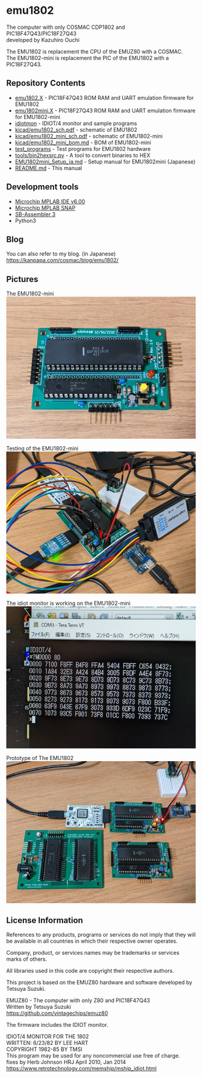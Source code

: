 # emu1802
The computer with only COSMAC CDP1802 and PIC18F47Q43/PIC18F27Q43  
developed by Kazuhiro Ouchi

The EMU1802 is replacement the CPU of the EMUZ80 with a COSMAC.  
The EMU1802-mini is replacement the PIC of the EMU1802 with a PIC18F27Q43.  

## Repository Contents
- [emu1802.X](/emu1802.X/) - PIC18F47Q43 ROM RAM and UART emulation firmware for EMU1802
- [emu1802mini.X](/emu1802mini.X/) - PIC18F27Q43 ROM RAM and UART emulation firmware for EMU1802-mini
- [idiotmon](/idiotmon/) - IDIOT/4 monitor and sample programs
- [kicad/emu1802_sch.pdf](/kicad/emu1802_sch.pdf) - schematic of EMU1802
- [kicad/emu1802_mini_sch.pdf](/kicad/emu1802_mini_sch.pdf) - schematic of EMU1802-mini
- [kicad/emu1802_mini_bom.md](/kicad/emu1802_mini_bom.md) - BOM of EMU1802-mini
- [test_programs](/test_programs/) - Test programs for EMU1802 hardware
- [tools/bin2hexsrc.py](/tools/bin2hexsrc.py) - A tool to convert binaries to HEX
- [EMU1802mini_Setup_ja.md](/EMU1802mini_Setup_ja.md) - Setup manual for EMU1802mini (Japanese)
- [README.md](/README.md) - This manual

## Development tools
- [Microchip MPLAB IDE v6.00](https://www.microchip.com/en-us/tools-resources/develop/mplab-x-ide)
- [Microchip MPLAB SNAP](https://www.microchip.com/en-us/development-tool/PG164100)
- [SB-Assembler 3](https://www.sbprojects.net/sbasm/)
- Python3

## Blog
You can also refer to my blog. (in Japanese)  
https://kanpapa.com/cosmac/blog/emu1802/

## Pictures

The EMU1802-mini  
![EMU1802-mini](/pictures/emu1802-mini.jpg)

Testing of the EMU1802-mini  
![Testing of EMU1802-mini](/pictures/emu1802-mini-uart-test0703.jpg)

The idiot monitor is working on the EMU1802-mini  
![The idiot monitor is working on emu1802-mini](/pictures/emu1802-mini-idiot-monitor.jpg)

Prototype of The EMU1802  
![Prototype of The EMU1802](/pictures/emu1802-series.jpg)


## License Information
References to any products, programs or services do not imply that they will be available in all countries in which their respective owner operates.  

Company, product, or services names may be trademarks or services marks of others.  

All libraries used in this code are copyright their respective authors.  

This project is based on the EMUZ80 hardware and software developed by Tetsuya Suzuki.

EMUZ80 - The computer with only Z80 and PIC18F47Q43  
  Written by Tetsuya Suzuki  
  https://github.com/vintagechips/emuz80  

The firmware includes the IDIOT monitor.  

IDIOT/4 MONITOR FOR THE 1802  
  WRITTEN: 6/23/82 BY LEE HART  
  COPYRIGHT 1982-85 BY TMSI  
  This program may be used for any noncommercial use free of charge.  
  fixes by Herb Johnson HRJ April 2010, Jan 2014  
  https://www.retrotechnology.com/memship/mship_idiot.html
